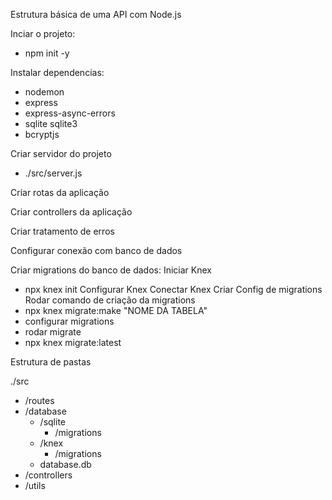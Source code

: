 Estrutura básica de uma API com Node.js

Inciar o projeto:
- npm init -y

Instalar dependencias:
- nodemon
- express
- express-async-errors
- sqlite sqlite3
- bcryptjs

Criar servidor do projeto
- ./src/server.js

Criar rotas da aplicação

Criar controllers da aplicação

Criar tratamento de erros

Configurar conexão com banco de dados

Criar migrations do banco de dados:
Iniciar Knex
- npx knex init
Configurar Knex 
Conectar Knex
Criar Config de migrations
Rodar comando de criação da migrations
- npx knex migrate:make "NOME DA TABELA"
- configurar migrations
- rodar migrate
 - npx knex migrate:latest


Estrutura de pastas

./src
  - /routes
  - /database
    - /sqlite
      - /migrations
    - /knex
      - /migrations
    - database.db
  - /controllers
  - /utils


